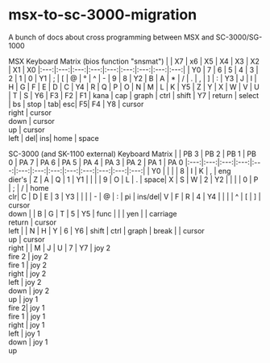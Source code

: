 

# msx-to-sc-3000-migration
A bunch of docs about cross programming between MSX and SC-3000/SG-1000

MSX Keyboard Matrix (bios function "snsmat")
|  | X7 | x6 | X5 | X4 | X3 | X2 | X1 | X0
|:---:|:---:|:---:|:---:|:---:|:---:|:---:|:---:|:---:|
| Y0 | 7 | 6 | 5 | 4 | 3 | 2 | 1 | 0
| Y1 | ; | [ | @ | ° | ^ | - | 9 | 8
| Y2 | B | A | * | / | . | , | ] | :
| Y3 | J | I | H | G | F | E | D | C
| Y4 | R | Q | P | O | N | M | L | K
| Y5 | Z | Y | X | W | V | U | T | S
| Y6 | F3 | F2 | F1 | kana | cap | graph | ctrl | shift
| Y7 | return | select | bs | stop | tab| esc| F5| F4 
| Y8 | cursor<br>right | cursor<br>down | cursor<br>up | cursor<br>left | del| ins| home | space 


SC-3000 (and SK-1100 external) Keyboard Matrix
|  | PB 3 | PB 2 | PB 1 | PB 0 | PA 7 | PA 6 | PA 5 | PA 4 | PA 3 | PA 2 | PA 1 | PA 0
|:---:|:---:|:---:|:---:|:---:|:---:|:---:|:---:|:---:|:---:|:---:|:---:|:---:|
| Y0 |  |  |  | 8 | I | K | , | eng<br>dier's | Z | A | Q | 1
| Y1 |  |  |  | 9 | O | L | . | space| X | S | W | 2
| Y2 |  |  |  | 0 | P | ; | / | home<br>clr| C | D | E | 3
| Y3 |  |  |  | - | @ | : | pi | ins/del| V | F | R | 4
| Y4 |  |  |  | ^ | [ | ] | cursor<br>down | | B | G | T | 5
| Y5 | func |  |  | yen |  | carriage<br>return | cursor<br>left | | N | H | Y | 6
| Y6 | shift | ctrl | graph | break |  | cursor<br>up | cursor<br>right | | M | J | U | 7
| Y7 | joy 2<br>fire 2 | joy 2<br>fire 1 | joy 2<br>right | joy 2<br>left | joy 2<br>down | joy 2<br>up | joy 1<br>fire 2| joy 1<br>fire 1 | joy 1<br>right | joy 1<br>left | joy 1<br>down | joy 1<br>up

